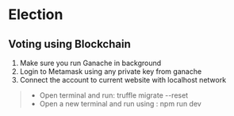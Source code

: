 # Election
Voting using Blockchain
---

1. Make sure you run Ganache in background 
2. Login to Metamask using any private key from ganache 
3. Connect the account to current website with localhost network 

> - Open terminal and run: truffle migrate --reset
> - Open a new terminal and run using :  npm run dev
